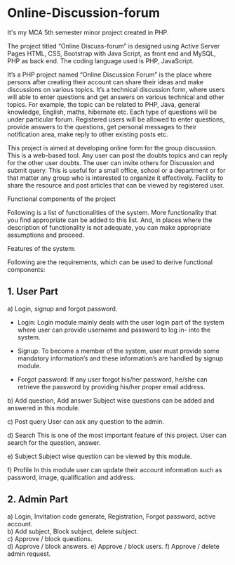 # Online-Discussion-forum
It's my MCA 5th semester minor project created in PHP.



The project titled “Online Discuss-forum” is designed using Active Server Pages HTML, CSS, Bootstrap with Java Script, as front end and MySQL, PHP as back end. The coding language used is PHP, JavaScript. 


It’s a PHP project named “Online Discussion Forum” is the place where persons after creating their account can share their ideas and make discussions on various topics. It’s a technical discussion form, where users will able to enter questions and get answers on various technical and other topics. For example, the topic can be related to PHP, Java, general knowledge, English, maths, hibernate etc. Each type of questions will be under particular forum. Registered users will be allowed to enter questions, provide answers to the questions, get personal messages to their notification area, make reply to other existing posts etc.



This project is aimed at developing online form for the group discussion. This is a web-based tool. Any user can post the doubts topics and can reply for the other user doubts. The user can invite others for Discussion and submit query. This is useful for a small office, school or a department or for that matter any group who is interested to organize it effectively. Facility to share the resource and post articles that can be viewed by registered user. 

Functional components of the project 

Following is a list of functionalities of the system. More functionality that you find appropriate can be added to this list. And, in places where the description of functionality is not adequate, you can make appropriate assumptions and proceed. 


Features of the system:

Following are the requirements, which can be used to derive functional components: 

## 1. User Part
a) Login, signup and forgot password.

- Login: Login module mainly deals with the user login part of the system where user can provide username and password to log in- into the system.

- Signup: To become a member of the system, user must provide some mandatory information’s and these information’s are handled by signup module.

- Forgot password: If any user forgot his/her password, he/she can retrieve the
password by providing his/her proper email address.

b) Add question, Add answer
Subject wise questions can be added and answered in this module. 

c) Post query
User can ask any question to the admin.

d) Search
This is one of the most important feature of this project. User can search for the question, answer. 

e) Subject 
Subject wise question can be viewed by this module.

f) Profile
In this module user can update their account information such as password, image, qualification and address. 



## 2. Admin Part
a) Login, Invitation code generate, Registration, Forgot password, active account.<br />
b) Add subject, Block subject, delete subject.<br />
c) Approve / block questions.<br />
d) Approve / block answers.
e) Approve / block users.
f) Approve / delete admin request.

